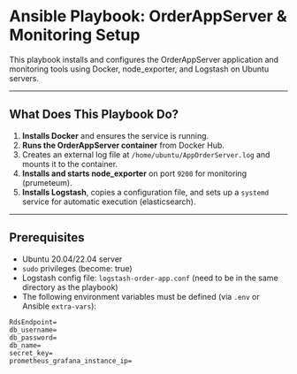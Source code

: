 # Ansible Playbook: OrderAppServer & Monitoring Setup

This playbook installs and configures the OrderAppServer application and monitoring tools using Docker, node_exporter, and Logstash on Ubuntu servers.

---

## What Does This Playbook Do?

1. **Installs Docker** and ensures the service is running.
2. **Runs the OrderAppServer container** from Docker Hub.
3. Creates an external log file at `/home/ubuntu/AppOrderServer.log` and mounts it to the container.
4. **Installs and starts node_exporter** on port `9200` for monitoring (prumeteum).
5. **Installs Logstash**, copies a configuration file, and sets up a `systemd` service for automatic execution (elasticsearch).

---

## Prerequisites

- Ubuntu 20.04/22.04 server
- `sudo` privileges (become: true)
- Logstash config file: `logstash-order-app.conf` (need to be in the same directory as the playbook)
- The following environment variables must be defined (via `.env` or Ansible `extra-vars`):

```env
RdsEndpoint=
db_username=
db_password=
db_name=
secret_key=
prometheus_grafana_instance_ip=

